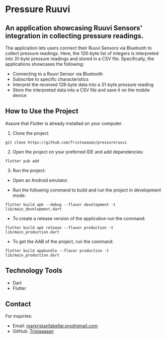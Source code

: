 # Pressure Ruuvi

## An application showcasing Ruuvi Sensors' integration in collecting pressure readings.

The application lets users connect their Ruuvi Sensors via Bluetooth to collect pressure readings. Here, the 128-byte list of integers is interpreted into 31-byte pressure readings and stored in a CSV file. Specifically, the applications showcases the following:

* Connecting to a Ruuvi Sensor via Bluetooth
* Subscribe to specific characteristics
* Interpret the received 128-byte data into a 31-byte pressure reading
* Store the interpreted data into a CSV file and save it on the mobile device

## How to Use the Project

Assure that Flutter is already installed on your computer.

1. Clone the project
```
git clone https://github.com/Tristaaaaan/pressureruuvi
```

2. Open the project on your preferred IDE and add dependencies:
```
flutter pub add
```

3. Run the project:

* Open an Android emulator.
  
* Run the following command to build and run the project in development mode:
```
flutter build apk --debug --flavor development -t lib/main_development.dart
```

* To create a release version of the application run the command:
```
flutter build apk release --flavor production -t lib/main_production.dart
```

* To get the AAB of the project, run the command:
```
flutter build appbundle --flavor production -t lib/main_production.dart
```

## Technology Tools

* Dart
* Flutter

## Contact

For inquiries:

* Email: markristanfabellar.pro@gmail.com
* GitHub: [Tristaaaaan](https://github.com/Tristaaaaan)





